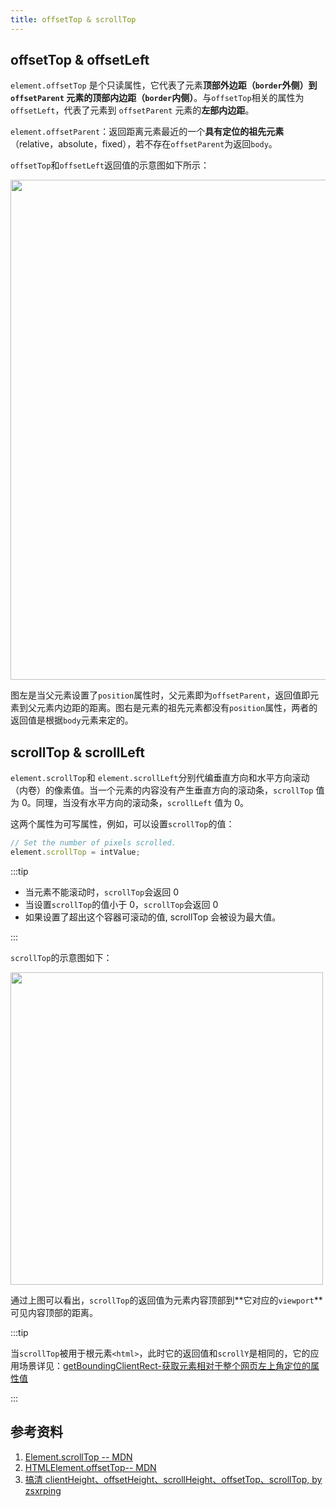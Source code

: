 ```yaml
---
title: offsetTop & scrollTop
---
```


## offsetTop & offsetLeft

`element.offsetTop` 是个只读属性，它代表了元素**顶部外边距（`border`外侧）**到 `offsetParent` 元素的**顶部内边距（`border`内侧）**。与`offsetTop`相关的属性为`offsetLeft`，代表了元素到 `offsetParent` 元素的**左部内边距**。

`element.offsetParent`：返回距离元素最近的一个**具有定位的祖先元素**（relative，absolute，fixed），若不存在`offsetParent`为返回`body`。

`offsetTop`和`offsetLeft`返回值的示意图如下所示：

<Img width="800" src="https://cosmos-x.oss-cn-hangzhou.aliyuncs.com/20200926183644.png" />

图左是当父元素设置了`position`属性时，父元素即为`offsetParent`，返回值即元素到父元素内边距的距离。图右是元素的祖先元素都没有`position`属性，两者的返回值是根据`body`元素来定的。

## scrollTop & scrollLeft

`element.scrollTop`和 `element.scrollLeft`分别代编垂直方向和水平方向滚动（内卷）的像素值。当一个元素的内容没有产生垂直方向的滚动条，`scrollTop` 值为 0。同理，当没有水平方向的滚动条，`scrollLeft` 值为 0。

这两个属性为可写属性，例如，可以设置`scrollTop`的值：

```js
// Set the number of pixels scrolled.
element.scrollTop = intValue;
```

:::tip

- 当元素不能滚动时，`scrollTop`会返回 0
- 当设置`scrollTop`的值小于 0，`scrollTop`会返回 0
- 如果设置了超出这个容器可滚动的值, scrollTop 会被设为最大值。

:::

`scrollTop`的示意图如下：

<Img width="500" src="https://cosmos-x.oss-cn-hangzhou.aliyuncs.com/20200926185326.png" />

通过上图可以看出，`scrollTop`的返回值为元素内容顶部到**它对应的`viewport`**可见内容顶部的距离。

:::tip

当`scrollTop`被用于根元素`<html>`，此时它的返回值和`scrollY`是相同的，它的应用场景详见：[getBoundingClientRect-获取元素相对于整个网页左上角定位的属性值](/docs/html/4.element/getBoundingClientRect#%E8%8E%B7%E5%8F%96%E5%85%83%E7%B4%A0%E7%9B%B8%E5%AF%B9%E4%BA%8E%E6%95%B4%E4%B8%AA%E7%BD%91%E9%A1%B5%E5%B7%A6%E4%B8%8A%E8%A7%92%E5%AE%9A%E4%BD%8D%E7%9A%84%E5%B1%9E%E6%80%A7%E5%80%BC)

:::

## 参考资料

1. [Element.scrollTop -- MDN](https://developer.mozilla.org/en-US/docs/Web/API/Element/scrollTop)
1. [HTMLElement.offsetTop-- MDN](https://developer.mozilla.org/en-US/docs/Web/API/HTMLElement/offsetTop)
1. [搞清 clientHeight、offsetHeight、scrollHeight、offsetTop、scrollTop, by zsxrping](https://www.imooc.com/article/17571)
